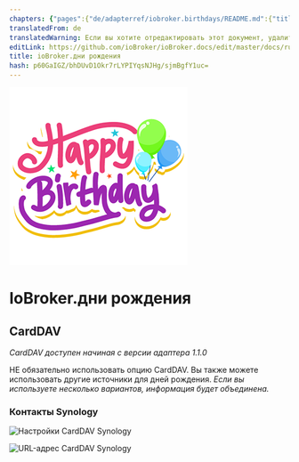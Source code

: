 ```yaml
---
chapters: {"pages":{"de/adapterref/iobroker.birthdays/README.md":{"title":{"de":"ioBroker.birthdays"},"content":"de/adapterref/iobroker.birthdays/README.md"},"de/adapterref/iobroker.birthdays/ical.md":{"title":{"de":"ioBroker.birthdays"},"content":"de/adapterref/iobroker.birthdays/ical.md"},"de/adapterref/iobroker.birthdays/carddav.md":{"title":{"de":"ioBroker.birthdays"},"content":"de/adapterref/iobroker.birthdays/carddav.md"},"de/adapterref/iobroker.birthdays/https://raw.githubusercontent.com/klein0r/ioBroker.birthdays/master/docs/en/blockly.md":{"title":{"de":"ioBroker.birthdays"},"content":"de/adapterref/iobroker.birthdays/https://raw.githubusercontent.com/klein0r/ioBroker.birthdays/master/docs/en/blockly.md"},"de/adapterref/iobroker.birthdays/https://raw.githubusercontent.com/klein0r/ioBroker.birthdays/master/docs/en/javascript.md":{"title":{"de":"ioBroker.birthdays"},"content":"de/adapterref/iobroker.birthdays/https://raw.githubusercontent.com/klein0r/ioBroker.birthdays/master/docs/en/javascript.md"}}}
translatedFrom: de
translatedWarning: Если вы хотите отредактировать этот документ, удалите поле «translatedFrom», в противном случае этот документ будет снова автоматически переведен
editLink: https://github.com/ioBroker/ioBroker.docs/edit/master/docs/ru/adapterref/iobroker.birthdays/carddav.md
title: ioBroker.дни рождения
hash: p60GaIGZ/bhDUvD1Okr7rLYPIYqsNJHg/sjmBgfY1uc=
---
```

![логотип](../../../de/adapterref/iobroker.birthdays/../../admin/birthdays.png)

# IoBroker.дни рождения
## CardDAV
_CardDAV доступен начиная с версии адаптера 1.1.0_

НЕ обязательно использовать опцию CardDAV. Вы также можете использовать другие источники для дней рождения. _Если вы используете несколько вариантов, информация будет объединена._

### Контакты Synology
![Настройки CardDAV Synology](../../../de/adapterref/iobroker.birthdays/./img/carddav-synology-settings.png)

![URL-адрес CardDAV Synology](../../../de/adapterref/iobroker.birthdays/./img/carddav-synology-url.png)

